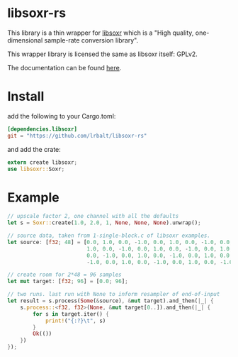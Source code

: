 # libsoxr-rs
This library is a thin wrapper for [libsoxr](https://sourceforge.net/projects/soxr/) which is a "High quality, one-dimensional sample-rate conversion library".

This wrapper library is licensed the same as libsoxr itself: GPLv2.

The documentation can be found [here](https://lrbalt.github.io/libsoxr-rs/libsoxr/).

# Install

add the following to your Cargo.toml:
```toml
[dependencies.libsoxr]
git = "https://github.com/lrbalt/libsoxr-rs"
```

and add the crate:

```rust
extern create libsoxr;
use libsoxr::Soxr;
```

# Example

```rust
// upscale factor 2, one channel with all the defaults
let s = Soxr::create(1.0, 2.0, 1, None, None, None).unwrap();

// source data, taken from 1-single-block.c of libsoxr examples.
let source: [f32; 48] = [0.0, 1.0, 0.0, -1.0, 0.0, 1.0, 0.0, -1.0, 0.0, 1.0, 0.0, -1.0, 0.0,
                         1.0, 0.0, -1.0, 0.0, 1.0, 0.0, -1.0, 0.0, 1.0, 0.0, -1.0, 0.0, 1.0,
                         0.0, -1.0, 0.0, 1.0, 0.0, -1.0, 0.0, 1.0, 0.0, -1.0, 0.0, 1.0, 0.0,
                         -1.0, 0.0, 1.0, 0.0, -1.0, 0.0, 1.0, 0.0, -1.0];

// create room for 2*48 = 96 samples
let mut target: [f32; 96] = [0.0; 96];

// two runs. last run with None to inform resampler of end-of-input
let result = s.process(Some(&source), &mut target).and_then(|_| {
    s.process::<f32, f32>(None, &mut target[0..]).and_then(|_| {
        for s in target.iter() {
            print!("{:?}\t", s)
        }
        Ok(())
    })
});
```
